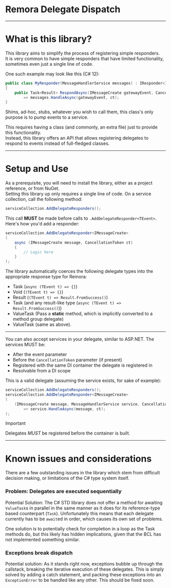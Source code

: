 # Remora Delegate Dispatch

---
# What is this library?

This library aims to simplify the process of registering simple responders. </br>
It is very common to have simple responders that have limited functionality, sometimes even just a single line of code.

One such example may look like this (C# 12):
```csharp
public class MyResponder(MessageHandlerService messages) : IResponder<IMessageCreate> 
{
    public Task<Result> RespondAsync(IMessageCreate gatewayEvent, CancellationToken ct = default)
        => messages.HandleAsync(gatewayEvent, ct);
}
```

Shims, ad-hoc, stubs, whatever you wish to call them, this class's only purpose is to pump events to a service.

This requires having a class (and commonly, an extra file) just to provide this functionality. </br>
Instead, this library offers an API that allows registering delegates to respond to events instead of full-fledged classes.

---

# Setup and Use

As a prerequisite, you will need to install the library, either as a project reference, or from NuGet. </br>
Setting this library up only requires a single line of code. On a service collection, call the following method:

```csharp
serviceCollection.AddDelegateResponders();
```

This call **MUST** be made before calls to `.AddDelegateResponder<TEvent>`. </br>
Here's how you'd add a responder:

```csharp
serviceCollection.AddDelegateResponder<IMessageCreate>
(
    async (IMessageCreate message, CancellationToken ct) 
    {
        // Logic here
    }
);
```

The library automatically coerces the following delegate types into the appropriate response type for Remora:

- Task (`async (TEvent t) => {}`)
- Void (`(TEvent t) => {}`)
- Result (`(TEvent t) => Result.FromSuccess()`)
- Task<Result> (and any result-like type (`async (TEvent t) => Result.FromSuccess()`))
- ValueTask (Pass a **static** method, which is implicitly converted to a method group delegate)
- ValueTask<Result> (same as above).

---

You can also accept services in your delegate, similar to ASP.NET. The services MUST be:

- After the event parameter
- Before the `CancellationToken` parameter (if present)
- Registered with the same DI container the delegate is registered in
- Resolvable from a DI scope

This is a valid delegate (assuming the service exists, for sake of example):

```csharp
serviceCollection.AddDelegateResponders();
serviceCollection.AddDelegateResponder<IMessageCreate>
(
    (IMessageCreate message, MessageHandlerService service, CancellationToken ct)
        => service.HandleAsync(message, ct);
);
```
> [!IMPORTANT]
> Delegates *MUST* be registered before the container is built. 
---

# Known issues and considerations

There are a few outstanding issues in the library which stem from difficult decision making, or limitations of the C# type system itself.

### Problem: Delegates are executed sequentially
Potential Solution: The C# STD library does not offer a method for awaiting `ValueTask`s in parallel in the same manner as it does for its
reference-type based counterpart (`Task`). Unfortunately this means that each delegate currently has to be `await`ed in order, which causes its own set of problems.

One solution is to potentially check for completion in a loop as the Task methods do, but this likely has hidden implications, given that
the BCL has not implemented something similar.

### Exceptions break dispatch
Potential solution: As it stands right now, exceptions bubble up through the callstack, breaking the iterative execution of these delegates.
This is simply solved by adding a catch statement, and packing these exceptions into an `ExceptionError` to be handled like any other. This should be fixed soon.
